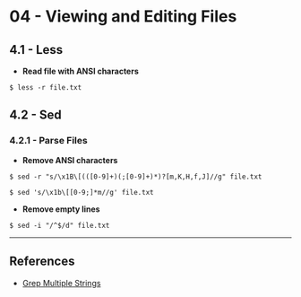 # 04 - Viewing and Editing Files

## 4.1 - Less

- **Read file with ANSI characters**

`$ less -r file.txt`

## 4.2 - Sed

### 4.2.1 - Parse Files

- **Remove ANSI characters**

`$ sed -r "s/\x1B\[(([0-9]+)(;[0-9]+)*)?[m,K,H,f,J]//g" file.txt`

`$ sed 's/\x1b\[[0-9;]*m//g' file.txt`

- **Remove empty lines**

`$ sed -i "/^$/d" file.txt`

---
## References

- [Grep Multiple Strings](https://phoenixnap.com/kb/grep-multiple-strings)
